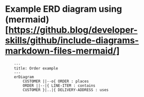 # Example ERD diagram using (mermaid)[https://github.blog/developer-skills/github/include-diagrams-markdown-files-mermaid/]
```mermaid
	---
	title: Order example
	---
	erDiagram
	    CUSTOMER ||--o{ ORDER : places
	    ORDER ||--|{ LINE-ITEM : contains
	    CUSTOMER }|..|{ DELIVERY-ADDRESS : uses
```
